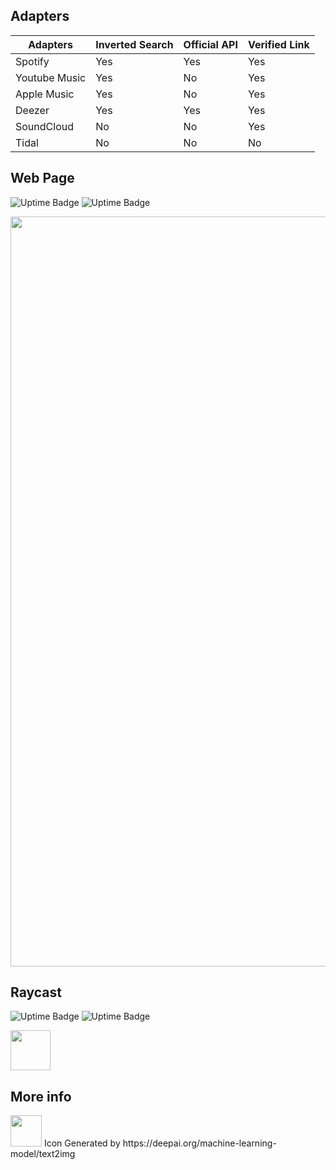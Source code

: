## Adapters

| Adapters      | Inverted Search | Official API | Verified Link |
| ------------- | --------------- | ------------ | ------------- |
| Spotify       | Yes             | Yes          | Yes           |
| Youtube Music | Yes             | No           | Yes           |
| Apple Music   | Yes             | No           | Yes           |
| Deezer        | Yes             | Yes          | Yes           |
| SoundCloud    | No              | No           | Yes           |
| Tidal         | No              | No           | No            |

## Web Page

![Uptime Badge](https://uptime.donado.co/api/badge/2/uptime/24?labelPrefix=Web%20Page%20&labelSuffix=h) ![Uptime Badge](https://uptime.donado.co/api/badge/2/ping/24?labelPrefix=Web%20Page%20)

<div align="center">
  <img width=1200 src="https://firebasestorage.googleapis.com/v0/b/rule-of-thumb-1c13c.appspot.com/o/idonthavespotify.webp?alt=media"/>
</div>

## Raycast

![Uptime Badge](https://uptime.donado.co/api/badge/3/uptime/24?labelPrefix=API%20&labelSuffix=h) ![Uptime Badge](https://uptime.donado.co/api/badge/3/ping/24?labelPrefix=API%20)

<a title="Install idonthavespotify Raycast Extension" href="https://www.raycast.com/sjdonado/idonthavespotify"><img src="https://www.raycast.com/sjdonado/idonthavespotify/install_button@2x.png?v=1.1" height="64" style="height: 64px;" alt=""></a>

## More info

<img width=50 src="https://user-images.githubusercontent.com/27580836/227801051-a71d389e-2510-4965-a23e-d7478fe28f13.jpeg"/>
Icon Generated by https://deepai.org/machine-learning-model/text2img
